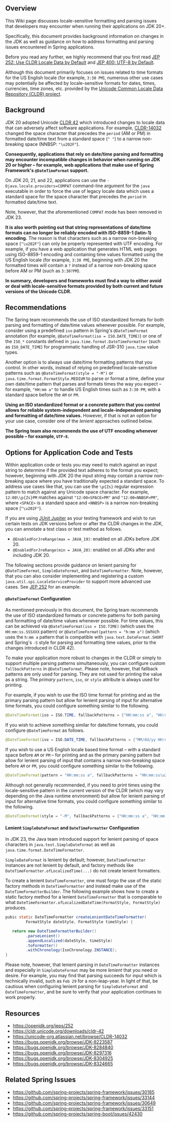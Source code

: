 ## Overview

This Wiki page discusses locale-sensitive formatting and parsing issues that developers may encounter when running their applications on JDK 20+.

Specifically, this document provides background information on changes in the JDK as well as guidance on how to address formatting and parsing issues encountered in Spring applications.

Before you read any further, we highly recommend that you first read [JEP 252: Use CLDR Locale Data by Default](https://openjdk.org/jeps/252) and [JEP 400: UTF-8 by Default](https://openjdk.org/jeps/400).

Although this document primarily focuses on issues related to time formats for the US English locale (for example, `3:30 PM`), numerous other use cases may potentially be affected by locale-sensitive formats for dates, times, currencies, time zones, etc. provided by the [Unicode Common Locale Data Repository (CLDR) project](https://cldr.unicode.org/).

## Background

JDK 20 adopted Unicode [CLDR 42](https://cldr.unicode.org/downloads/cldr-42) which introduced changes to locale data that can adversely affect software applications. For example, [CLDR-14032](https://unicode-org.atlassian.net/browse/CLDR-14032) changed the space character that precedes the `period` (AM or PM) in formatted date/time text from a standard space (`" "`) to a narrow non-breaking space (NNBSP: `"\u202F"`).

**Consequently, applications that rely on date/time parsing and formatting may encounter incompatible changes in behavior when running on JDK 20 or higher – for example, web applications that make use of Spring Framework's `@DateTimeFormat` support.**

On JDK 20, 21, and 22, applications can use the `-Djava.locale.providers=COMPAT` command-line argument for the `java` executable in order to force the use of legacy locale data which uses a standard space for the space character that precedes the `period` in formatted date/time text.

Note, however, that the aforementioned `COMPAT` mode has been removed in JDK 23.

**It is also worth pointing out that string representations of date/time formats can no longer be reliably encoded with ISO-8859-1 (latin-1) encoding.** The reason is that characters such as a narrow non-breaking space (`"\u202F"`) can only be properly represented with UTF encoding. For example, if you have a web application that generates HTML web pages using ISO-8859-1 encoding and containing time values formatted using the US English locale (for example, `3:30 PM`), beginning with JDK 20 the formatted times will contain a `?` instead of a narrow non-breaking space before AM or PM (such as `3:30?PM`).

**In summary, developers and frameworks must find a way to either avoid or deal with locale-sensitive formats provided by both current and future versions of the Unicode CLDR.**

## Recommendations

The Spring team recommends the use of ISO standardized formats for both parsing and formatting of date/time values whenever possible. For example, consider using a predefined `iso` pattern in Spring's `@DateTimeFormat` annotation (for example, `@DateTimeFormat(iso = ISO.DATE_TIME)`) or one of the `ISO_*` constants defined in `java.time.format.DateTimeFormatter` (such as `ISO_DATE_TIME`) for programmatic handling of JSR-310 `java.time` value types.

Another option is to always use date/time formatting patterns that you control. In other words, instead of relying on predefined locale-sensitive patterns such as `@DateTimeFormat(style = "-M")` or `java.time.format.FormatStyle.MEDIUM` to parse or format a time, define your own date/time pattern that parses and formats times the way you expect – for example, `"HH:mm a"` to handle US English times such as `3:30 PM`, with a standard space before the `AM` or `PM`.

**Using an ISO standardized format or a concrete pattern that you control allows for reliable system-independent and locale-independent parsing and formatting of date/time values.** However, if that is not an option for your use case, consider one of the _lenient_ approaches outlined below.

**The Spring team also recommends the use of UTF encoding whenever possible – for example, `UTF-8`.**

## Options for Application Code and Tests

Within application code or tests you may need to match against an input string to determine if the provided text adheres to the format you expect; however, beginning with JDK 20 the input string may contain a narrow non-breaking space where you have traditionally expected a standard space. To address use cases like that, you can use the `\p{Zs}` regular expression pattern to match against any Unicode space character. For example, `12:00\\p{Zs}PM` matches against `"12:00<SPACE>PM"` and `"12:00<NNBSP>PM"`, where `<SPACE>` is a standard space and `<NNBSP>` is a narrow non-breaking space (`"\u202F"`).

If you are using [JUnit Jupiter](https://junit.org/junit5/docs/current/user-guide/#writing-tests-conditional-execution-jre) as your testing framework and wish to run certain tests on JDK versions before or after the CLDR changes in the JDK, you can annotate a test class or test method as follows.

- `@EnabledForJreRange(max = JAVA_19)`: enabled on all JDKs before JDK 20.
- `@EnabledForJreRange(min = JAVA_20)`: enabled on all JDKs after and including JDK 20.

The following sections provide guidance on lenient parsing for `@DateTimeFormat`, `SimpleDateFormat`, and `DateTimeFormatter`. Note, however, that you can also consider implementing and registering a custom `java.util.spi.LocaleServiceProvider` to support more advanced use cases. See [JEP 252](https://openjdk.org/jeps/252) for an example.

#### `@DateTimeFormat` Configuration

As mentioned previously in this document, the Spring team recommends the use of ISO standardized formats or concrete patterns for both parsing and formatting of date/time values whenever possible. For time values, this can be achieved via `@DateTimeFormat(iso = ISO.TIME)` (which uses the `HH:mm:ss.SSSXXX` pattern) or `@DateTimeFormat(pattern = "h:mm a")` (which uses the `h:mm a` pattern that is compatible with `java.text.DateFormat.SHORT` and Spring's `-S` style for parsing and formatting time values, prior to the changes introduced in CLDR 42).

To make your application more robust to changes in the CLDR or simply to support multiple parsing patterns simultaneously, you can configure custom `fallbackPatterns` in `@DateTimeFormat`. Please note, however, that fallback patterns are only used for parsing. They are not used for printing the value as a string. The _primary_ `pattern`, `iso`, or `style` attribute is always used for printing.

For example, if you wish to use the ISO time format for printing and as the primary parsing pattern but allow for lenient parsing of input for alternative time formats, you could configure something similar to the following.

```java
@DateTimeFormat(iso = ISO.TIME, fallbackPatterns = {"HH:mm:ss a", "HH:mm:ss\u202Fa"})
```

If you wish to achieve something similar for date/time formats, you could configure `@DateTimeFormat` as follows.

```java
@DateTimeFormat(iso = ISO.DATE_TIME, fallbackPatterns = {"MM/dd/yy HH:mm:ss a", "MM/dd/yy HH:mm:ss\u202Fa"})
```

If you wish to use a US English locale based time format – with a standard space before `AM` or `PM` – for printing and as the primary parsing pattern but allow for lenient parsing of input that contains a narrow non-breaking space before `AM` or `PM`, you could configure something similar to the following.

```java
@DateTimeFormat(pattern = "HH:mm:ss a", fallbackPatterns = "HH:mm:ss\u202Fa")
```

Although not generally recommended, if you need to print times using the locale-sensitive pattern in the current version of the CLDR (which may vary depending on the Java runtime environment) but allow for lenient parsing of input for alternative time formats, you could configure something similar to the following.

```java
@DateTimeFormat(style = "-M", fallbackPatterns = {"HH:mm:ss a", "HH:mm:ss\u202Fa"})
```

#### Lenient `SimpleDateFormat` and `DateTimeFormatter` Configuration

In JDK 23, the Java team introduced support for lenient parsing of space characters in `java.text.SimpleDateFormat` as well as `java.time.format.DateTimeFormatter`.

`SimpleDateFormat` is lenient by default; however, `DateTimeFormatter` instances are not lenient by default, and factory methods like `DateTimeFormatter.ofLocalizedTime(...)` do not create lenient formatters.

To create a lenient `DateTimeFormatter`, one must forgo the use of the static factory methods in `DateTimeFormatter` and instead make use of the `DateTimeFormatterBuilder`. The following example shows how to create a static factory method for a lenient `DateTimeFormatter` that is comparable to what `DateTimeFormatter.ofLocalizedDateTime(FormatStyle, FormatStyle)` produces.

```java
pubic static DateTimeFormatter createLenientDateTimeFormatter(
         FormatStyle dateStyle, FormatStyle timeStyle) {

   return new DateTimeFormatterBuilder()
         .parseLenient()
         .appendLocalized(dateStyle, timeStyle)
         .toFormatter()
         .withChronology(IsoChronology.INSTANCE);
}
```

Please note, however, that lenient parsing in `DateTimeFormatter` instances and especially in `SimpleDateFormat` may be more _lenient_ that you need or desire. For example, you may find that parsing succeeds for input which is technically invalid, such as `Feb 29` for a non-leap-year. In light of that, be cautious when configuring lenient parsing for `SimpleDateFormat` and `DateTimeFormatter`, and be sure to verify that your application continues to work properly.

## Resources

- https://openjdk.org/jeps/252
- https://cldr.unicode.org/downloads/cldr-42
- https://unicode-org.atlassian.net/browse/CLDR-14032
- https://bugs.openjdk.org/browse/JDK-8223587
- https://bugs.openjdk.org/browse/JDK-8284840
- https://bugs.openjdk.org/browse/JDK-8297316
- https://bugs.openjdk.org/browse/JDK-8304925
- https://bugs.openjdk.org/browse/JDK-8324665

## Related Spring Issues

- https://github.com/spring-projects/spring-framework/issues/30185
- https://github.com/spring-projects/spring-framework/issues/33144
- https://github.com/spring-projects/spring-framework/issues/30649
- https://github.com/spring-projects/spring-framework/issues/33151
- https://github.com/spring-projects/spring-boot/issues/42430
